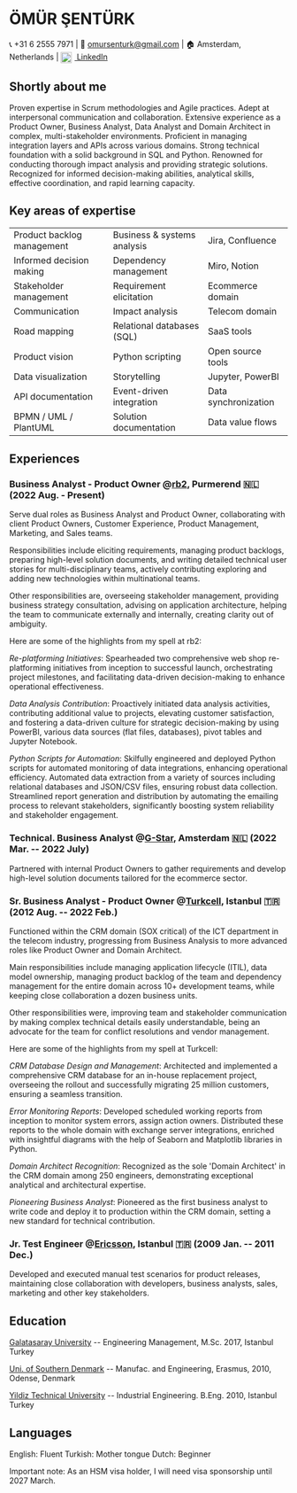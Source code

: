 # **ÖMÜR ŞENTÜRK**

📞 +31 6 2555 7971 | 📧 <omursenturk@gmail.com> | 🏠 Amsterdam, Netherlands | <a href="https://www.linkedin.com/in/omursenturk" target="_blank">
  <img src="https://cdn-icons-png.flaticon.com/512/174/174857.png" alt="LinkedIn" style="width:20px;height:20px;vertical-align:middle;margin-right:5px;"> LinkedIn
</a>

## **Shortly about me**

Proven expertise in Scrum methodologies and Agile practices. Adept at
interpersonal communication and collaboration. Extensive experience as a
Product Owner, Business Analyst, Data Analyst and Domain Architect in
complex, multi-stakeholder environments. Proficient in managing
integration layers and APIs across various domains. Strong technical
foundation with a solid background in SQL and Python. Renowned for
conducting thorough impact analysis and providing strategic solutions.
Recognized for informed decision-making abilities, analytical skills,
effective coordination, and rapid learning capacity.

## **Key areas of expertise**

<table border="0">
  <tr>
    <td>Product backlog management</td>
    <td>Business & systems analysis</td>
    <td>Jira, Confluence</td>
  </tr>
  <tr>
    <td>Informed decision making</td>
    <td>Dependency management</td>
    <td>Miro, Notion</td>
  </tr>
  <tr>
    <td>Stakeholder management</td>
    <td>Requirement elicitation</td>
    <td>Ecommerce domain</td>
  </tr>
  <tr>
    <td>Communication</td>
    <td>Impact analysis</td>
    <td>Telecom domain</td>
  </tr>
  <tr>
    <td>Road mapping</td>
    <td>Relational databases (SQL)</td>
    <td>SaaS tools</td>
  </tr>
  <tr>
    <td>Product vision</td>
    <td>Python scripting</td>
    <td>Open source tools</td>
  </tr>
  <tr>
    <td>Data visualization</td>
    <td>Storytelling</td>
    <td>Jupyter, PowerBI</td>
  </tr>
  <tr>
    <td>API documentation</td>
    <td>Event-driven integration</td>
    <td>Data synchronization</td>
  </tr>
  <tr>
    <td>BPMN / UML / PlantUML</td>
    <td>Solution documentation</td>
    <td>Data value flows</td>
  </tr>
</table>


## **Experiences**

### **Business Analyst - Product Owner @[rb2](https://www.rb2.nl/en), Purmerend 🇳🇱 (2022 Aug. - Present)**

Serve dual roles as Business Analyst and Product Owner, collaborating
with client Product Owners, Customer Experience, Product Management,
Marketing, and Sales teams.

Responsibilities include eliciting requirements, managing product
backlogs, preparing high-level solution documents, and writing detailed
technical user stories for multi-disciplinary teams, actively
contributing exploring and adding new technologies within multinational
teams.

Other responsibilities are, overseeing stakeholder management, providing
business strategy consultation, advising on application architecture,
helping the team to communicate externally and internally, creating
clarity out of ambiguity.

Here are some of the highlights from my spell at rb2:

*Re-platforming Initiatives*: Spearheaded two comprehensive web shop
re-platforming initiatives from inception to successful launch,
orchestrating project milestones, and facilitating data-driven
decision-making to enhance operational effectiveness.

*Data Analysis Contribution*: Proactively initiated data analysis
activities, contributing additional value to projects, elevating
customer satisfaction, and fostering a data-driven culture for strategic
decision-making by using PowerBI, various data sources (flat files,
databases), pivot tables and Jupyter Notebook.

*Python Scripts for Automation*: Skilfully engineered and deployed
Python scripts for automated monitoring of data integrations, enhancing
operational efficiency. Automated data extraction from a variety of
sources including relational databases and JSON/CSV files, ensuring
robust data collection. Streamlined report generation and distribution
by automating the emailing process to relevant stakeholders,
significantly boosting system reliability and stakeholder engagement.

### **Technical. Business Analyst @[G-Star](https://www.g-star.com/), Amsterdam 🇳🇱 (2022 Mar. -- 2022 July)**

Partnered with internal Product Owners to gather requirements and
develop high-level solution documents tailored for the ecommerce sector.

### **Sr. Business Analyst - Product Owner @[Turkcell](https://www.turkcell.com.tr/english-support), Istanbul 🇹🇷 (2012 Aug. -- 2022 Feb.)**

Functioned within the CRM domain (SOX critical) of the ICT department in
the telecom industry, progressing from Business Analysis to more
advanced roles like Product Owner and Domain Architect.

Main responsibilities include managing application lifecycle (ITIL),
data model ownership, managing product backlog of the team and
dependency management for the entire domain across 10+ development
teams, while keeping close collaboration a dozen business units.

Other responsibilities were, improving team and stakeholder
communication by making complex technical details easily understandable,
being an advocate for the team for conflict resolutions and vendor
management.

Here are some of the highlights from my spell at Turkcell:

*CRM Database Design and Management*: Architected and implemented a
comprehensive CRM database for an in-house replacement project,
overseeing the rollout and successfully migrating 25 million customers,
ensuring a seamless transition.

*Error Monitoring Reports*: Developed scheduled working reports from
inception to monitor system errors, assign action owners. Distributed
these reports to the whole domain with exchange server integrations,
enriched with insightful diagrams with the help of Seaborn and
Matplotlib libraries in Python.

*Domain Architect Recognition*: Recognized as the sole \'Domain
Architect\' in the CRM domain among 250 engineers, demonstrating
exceptional analytical and architectural expertise.

*Pioneering Business Analyst*: Pioneered as the first business analyst
to write code and deploy it to production within the CRM domain, setting
a new standard for technical contribution.

### **Jr. Test Engineer @[Ericsson](https://www.ericsson.com/), Istanbul 🇹🇷 (2009 Jan. -- 2011 Dec.)**

Developed and executed manual test scenarios for product releases,
maintaining close collaboration with developers, business analysts,
sales, marketing and other key stakeholders.

## **Education**

[Galatasaray University](https://gsu.edu.tr/en) --
Engineering Management, M.Sc. 2017, Istanbul Turkey

[Uni. of Southern Denmark](https://www.sdu.dk/en) --
Manufac. and Engineering, Erasmus, 2010, Odense, Denmark

[Yildiz Technical University](https://yildiz.edu.tr/en) --
Industrial Engineering. B.Eng. 2010, Istanbul Turkey

## **Languages** 

English: Fluent Turkish: Mother tongue Dutch: Beginner

Important note: As an HSM visa holder, I will need visa sponsorship
until 2027 March.